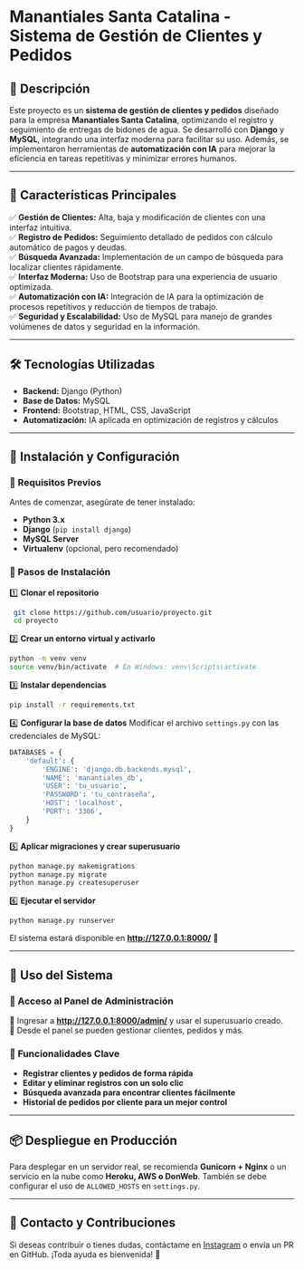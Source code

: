 # Manantiales Santa Catalina - Sistema de Gestión de Clientes y Pedidos

## 📌 Descripción
Este proyecto es un **sistema de gestión de clientes y pedidos** diseñado para la empresa **Manantiales Santa Catalina**, optimizando el registro y seguimiento de entregas de bidones de agua. Se desarrolló con **Django** y **MySQL**, integrando una interfaz moderna para facilitar su uso. Además, se implementaron herramientas de **automatización con IA** para mejorar la eficiencia en tareas repetitivas y minimizar errores humanos.

---

## 🚀 Características Principales
✅ **Gestión de Clientes:** Alta, baja y modificación de clientes con una interfaz intuitiva.  
✅ **Registro de Pedidos:** Seguimiento detallado de pedidos con cálculo automático de pagos y deudas.  
✅ **Búsqueda Avanzada:** Implementación de un campo de búsqueda para localizar clientes rápidamente.  
✅ **Interfaz Moderna:** Uso de Bootstrap para una experiencia de usuario optimizada.  
✅ **Automatización con IA:** Integración de IA para la optimización de procesos repetitivos y reducción de tiempos de trabajo.  
✅ **Seguridad y Escalabilidad:** Uso de MySQL para manejo de grandes volúmenes de datos y seguridad en la información.  

---

## 🛠️ Tecnologías Utilizadas
- **Backend:** Django (Python)
- **Base de Datos:** MySQL
- **Frontend:** Bootstrap, HTML, CSS, JavaScript
- **Automatización:** IA aplicada en optimización de registros y cálculos

---

## 📌 Instalación y Configuración
### 🔹 Requisitos Previos
Antes de comenzar, asegúrate de tener instalado:
- **Python 3.x**
- **Django** (`pip install django`)
- **MySQL Server**
- **Virtualenv** (opcional, pero recomendado)

### 🔹 Pasos de Instalación
1️⃣ **Clonar el repositorio**
```bash
 git clone https://github.com/usuario/proyecto.git
 cd proyecto
```

2️⃣ **Crear un entorno virtual y activarlo**
```bash
python -m venv venv
source venv/bin/activate  # En Windows: venv\Scripts\activate
```

3️⃣ **Instalar dependencias**
```bash
pip install -r requirements.txt
```

4️⃣ **Configurar la base de datos**
Modificar el archivo `settings.py` con las credenciales de MySQL:
```python
DATABASES = {
    'default': {
        'ENGINE': 'django.db.backends.mysql',
        'NAME': 'manantiales_db',
        'USER': 'tu_usuario',
        'PASSWORD': 'tu_contraseña',
        'HOST': 'localhost',
        'PORT': '3306',
    }
}
```

5️⃣ **Aplicar migraciones y crear superusuario**
```bash
python manage.py makemigrations
python manage.py migrate
python manage.py createsuperuser
```

6️⃣ **Ejecutar el servidor**
```bash
python manage.py runserver
```

El sistema estará disponible en **http://127.0.0.1:8000/** 🚀

---

## 🎯 Uso del Sistema
### 📍 Acceso al Panel de Administración
🔹 Ingresar a **http://127.0.0.1:8000/admin/** y usar el superusuario creado.  
🔹 Desde el panel se pueden gestionar clientes, pedidos y más.

### 📍 Funcionalidades Clave
- **Registrar clientes y pedidos de forma rápida**
- **Editar y eliminar registros con un solo clic**
- **Búsqueda avanzada para encontrar clientes fácilmente**
- **Historial de pedidos por cliente para un mejor control**

---

## 📦 Despliegue en Producción
Para desplegar en un servidor real, se recomienda **Gunicorn + Nginx** o un servicio en la nube como **Heroku, AWS o DonWeb**. También se debe configurar el uso de `ALLOWED_HOSTS` en `settings.py`.

---

## 🔗 Contacto y Contribuciones
Si deseas contribuir o tienes dudas, contáctame en [Instagram](https://www.instagram.com/master.fiix) o envía un PR en GitHub. ¡Toda ayuda es bienvenida! 🚀

